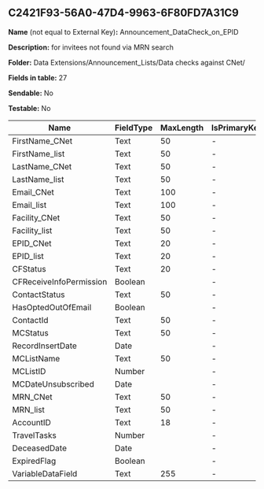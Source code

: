## C2421F93-56A0-47D4-9963-6F80FD7A31C9

**Name** (not equal to External Key)**:** Announcement_DataCheck_on_EPID

**Description:** for invitees not found via MRN search

**Folder:** Data Extensions/Announcement_Lists/Data checks against CNet/

**Fields in table:** 27

**Sendable:** No

**Testable:** No

| Name | FieldType | MaxLength | IsPrimaryKey | IsNullable | DefaultValue |
| --- | --- | --- | --- | --- | --- |
| FirstName_CNet | Text | 50 | - | + |  |
| FirstName_list | Text | 50 | - | + |  |
| LastName_CNet | Text | 50 | - | + |  |
| LastName_list | Text | 50 | - | + |  |
| Email_CNet | Text | 100 | - | + |  |
| Email_list | Text | 100 | - | + |  |
| Facility_CNet | Text | 50 | - | + |  |
| Facility_list | Text | 50 | - | + |  |
| EPID_CNet | Text | 20 | - | + |  |
| EPID_list | Text | 20 | - | + |  |
| CFStatus | Text | 20 | - | + |  |
| CFReceiveInfoPermission | Boolean |  | - | + |  |
| ContactStatus | Text | 50 | - | + |  |
| HasOptedOutOfEmail | Boolean |  | - | + |  |
| ContactId | Text | 50 | - | + |  |
| MCStatus | Text | 50 | - | + |  |
| RecordInsertDate | Date |  | - | + | GetDate() |
| MCListName | Text | 50 | - | + |  |
| MCListID | Number |  | - | + |  |
| MCDateUnsubscribed | Date |  | - | + |  |
| MRN_CNet | Text | 50 | - | + |  |
| MRN_list | Text | 50 | - | + |  |
| AccountID | Text | 18 | - | + |  |
| TravelTasks | Number |  | - | + |  |
| DeceasedDate | Date |  | - | + |  |
| ExpiredFlag | Boolean |  | - | + |  |
| VariableDataField | Text | 255 | - | + |  |
